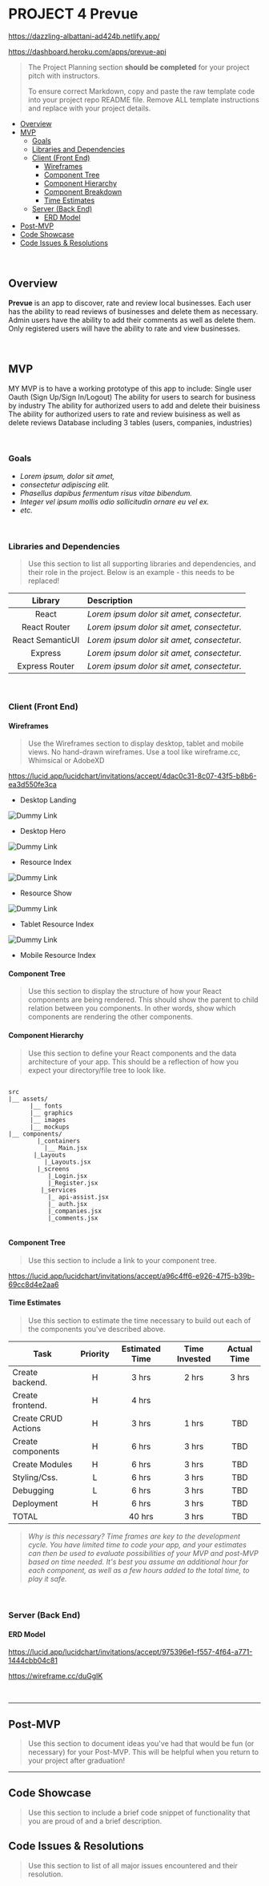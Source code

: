 # PROJECT 4 Prevue
https://dazzling-albattani-ad424b.netlify.app/

https://dashboard.heroku.com/apps/prevue-api

> The Project Planning section **should be completed** for your project pitch with instructors.
>
> To ensure correct Markdown, copy and paste the raw template code into your project repo README file. Remove ALL template instructions and replace with your project details.

- [Overview](#overview)
- [MVP](#mvp)
  - [Goals](#goals)
  - [Libraries and Dependencies](#libraries-and-dependencies)
  - [Client (Front End)](#client-front-end)
    - [Wireframes](#wireframes)
    - [Component Tree](#component-tree)
    - [Component Hierarchy](#component-hierarchy)
    - [Component Breakdown](#component-breakdown)
    - [Time Estimates](#time-estimates)
  - [Server (Back End)](#server-back-end)
    - [ERD Model](#erd-model)
- [Post-MVP](#post-mvp)
- [Code Showcase](#code-showcase)
- [Code Issues & Resolutions](#code-issues--resolutions)

<br>

## Overview

**Prevue** is an app to discover, rate and review local businesses. Each user has the ability to read reviews of businesses and delete them as necessary. Admin users have the ability to add their comments as well as delete them. Only registered users will have the ability to rate and view businesses.

<br>

## MVP

MY MVP is to have a working prototype of this app to include:
Single user Oauth (Sign Up/Sign In/Logout)
The ability for users to search for business by industry
The ability for authorized users to add and delete their buisiness
The ability for authorized users to rate and review buisiness as well as delete reviews
Database including  3 tables (users, companies, industries)

<br>

### Goals

- _Lorem ipsum, dolor sit amet,_
- _consectetur adipiscing elit._
- _Phasellus dapibus fermentum risus vitae bibendum._
- _Integer vel ipsum mollis odio sollicitudin ornare eu vel ex._
- _etc._

<br>

### Libraries and Dependencies

> Use this section to list all supporting libraries and dependencies, and their role in the project. Below is an example - this needs to be replaced!

|     Library      | Description                                |
| :--------------: | :----------------------------------------- |
|      React       | _Lorem ipsum dolor sit amet, consectetur._ |
|   React Router   | _Lorem ipsum dolor sit amet, consectetur._ |
| React SemanticUI | _Lorem ipsum dolor sit amet, consectetur._ |
|     Express      | _Lorem ipsum dolor sit amet, consectetur._ |
|  Express Router  | _Lorem ipsum dolor sit amet, consectetur._ |

<br>

### Client (Front End)

#### Wireframes

> Use the Wireframes section to display desktop, tablet and mobile views. No hand-drawn wireframes. Use a tool like wireframe.cc, Whimsical or AdobeXD

https://lucid.app/lucidchart/invitations/accept/4dac0c31-8c07-43f5-b8b6-ea3d550fe3ca

- Desktop Landing

![Dummy Link](url)

- Desktop Hero

![Dummy Link](url)

- Resource Index

![Dummy Link](url)

- Resource Show

![Dummy Link](url)

- Tablet Resource Index

![Dummy Link](url)

- Mobile Resource Index

#### Component Tree

> Use this section to display the structure of how your React components are being rendered. This should show the parent to child relation between you components. In other words, show which components are rendering the other components. 

#### Component Hierarchy

> Use this section to define your React components and the data architecture of your app. This should be a reflection of how you expect your directory/file tree to look like. 

``` structure

src
|__ assets/
      |__ fonts
      |__ graphics
      |__ images
      |__ mockups
|__ components/
        |_containers
          |__ Main.jsx
       |_Layouts
          |_Layouts.jsx
        |_screens
           |_Login.jsx
           |_Register.jsx
         |_services
           |_ api-assist.jsx
           |_ auth.jsx
           |_companies.jsx
           |_comments.jsx


```

#### Component Tree

> Use this section to include a link to your component tree.

https://lucid.app/lucidchart/invitations/accept/a96c4ff6-e926-47f5-b39b-69cc8d4e2aa6

#### Time Estimates

> Use this section to estimate the time necessary to build out each of the components you've described above.

| Task                | Priority | Estimated Time | Time Invested | Actual Time |
| ------------------- | :------: | :------------: | :-----------: | :---------: |
| Create backend.     |    H     |     3 hrs      |     2 hrs     |    3 hrs    |
| Create frontend.    |    H     |     4 hrs      
| Create CRUD Actions |    H     |     3 hrs      |     1 hrs     |     TBD     |
| Create components   |    H     |     6 hrs      |     3 hrs     |     TBD     |
| Create Modules      |    H     |     6 hrs      |     3 hrs     |     TBD     |
| Styling/Css.        |    L     |     6 hrs      |     3 hrs     |     TBD     |
| Debugging           |    L     |     6 hrs      |     3 hrs     |     TBD     |
| Deployment          |    H     |     6 hrs      |     3 hrs     |     TBD     |
| TOTAL               |          |     40 hrs      |     3 hrs     |     TBD     |

> _Why is this necessary? Time frames are key to the development cycle. You have limited time to code your app, and your estimates can then be used to evaluate possibilities of your MVP and post-MVP based on time needed. It's best you assume an additional hour for each component, as well as a few hours added to the total time, to play it safe._

<br>

### Server (Back End)

#### ERD Model

https://lucid.app/lucidchart/invitations/accept/975396e1-f557-4f64-a771-1444cbb04c81

https://wireframe.cc/duGgIK

<br>

***

## Post-MVP

> Use this section to document ideas you've had that would be fun (or necessary) for your Post-MVP. This will be helpful when you return to your project after graduation!

***

## Code Showcase

> Use this section to include a brief code snippet of functionality that you are proud of and a brief description.

## Code Issues & Resolutions

> Use this section to list of all major issues encountered and their resolution.

